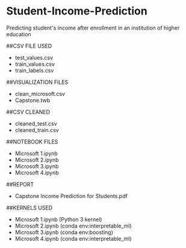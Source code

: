 # Student-Income-Prediction
Predicting student's income after enrollment in an institution of higher education 

##CSV FILE USED
- test_values.csv
- train_values.csv
- train_labels.csv

##VISUALIZATION FILES
- clean_microsoft.csv
- Capstone.twb

##CSV CLEANED
- cleaned_test.csv
- cleaned_train.csv

##NOTEBOOK FILES
- Microsoft 1.ipynb
- Microsoft 2.ipynb
- Microsoft 3.ipynb
- Microsoft 4.ipynb

##REPORT
- Capstone Income Prediction for Students.pdf

##KERNELS USED
- Microsoft 1.ipynb (Python 3 kernel)
- Microsoft 2.ipynb (conda env:interpretable_ml)
- Microsoft 3.ipynb (conda env:boosting)
- Microsoft 4.ipynb (conda env:interpretable_ml)
